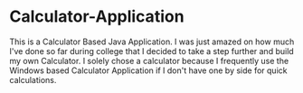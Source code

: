 # Calculator-Application
This is a Calculator Based Java Application. I was just amazed on how much I've done so far during college that I decided to take a step further and build my own Calculator. I solely chose a calculator because I frequently use the Windows based Calculator Application if I don't have one by side for quick calculations.

